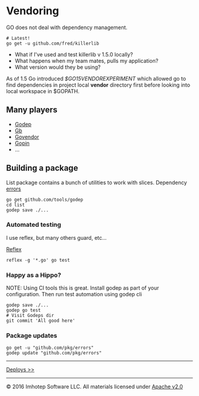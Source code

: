 # Vendoring

GO does not deal with dependency management. 

```shell
# Latest!
go get -u github.com/fred/killerlib
```

* What if I've used and test killerlib v 1.5.0 locally? 
* What happens when my team mates, pulls my application? 
* What version would they be using?

As of 1.5 Go introduced *$GO15VENDOREXPERIMENT* which allowed go to find dependencies in project local **vendor**
directory first before looking into local workspace in $GOPATH.

## Many players

* [Godep](https://github.com/tools/godep)
* [Gb](http://getgb.io/)
* [Govendor](https://github.com/kardianos/govendor)
* [Gopin](https://github.com/laher/gopin)
* ...

## Building a package

List package contains a bunch of utilities to work with slices.
Dependency [errors](https://github.com/pkg/errors) 

```shell
go get github.com/tools/godep
cd list
godep save ./...
```

### Automated testing

I use reflex, but many others guard, etc...

[Reflex](https://github.com/cespare/reflex)

```shell
reflex -g '*.go' go test
```

### Happy as a Hippo?

NOTE: Using CI tools this is great. Install godep as part of your configuration. Then run test automation using godep cli

```shell
godep save ./...
godep go test
# Visit Godeps dir
git commit 'All good here'
```

### Package updates

```shell
go get -u "github.com/pkg/errors"
godep update "github.com/pkg/errors"
```

---
[Deploys >>](3.06_deploy.md)

---
© 2016 Imhotep Software LLC. All materials licensed under [Apache v2.0](http://www.apache.org/licenses/LICENSE-2.0)